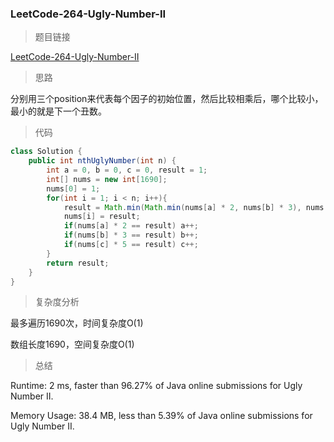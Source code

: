 ### LeetCode-264-Ugly-Number-II

> 题目链接

[LeetCode-264-Ugly-Number-II](https://leetcode.com/problems/ugly-number-ii/)

> 思路

分别用三个position来代表每个因子的初始位置，然后比较相乘后，哪个比较小，最小的就是下一个丑数。

> 代码

```java
class Solution {
    public int nthUglyNumber(int n) {
        int a = 0, b = 0, c = 0, result = 1;
        int[] nums = new int[1690];
        nums[0] = 1;
        for(int i = 1; i < n; i++){
            result = Math.min(Math.min(nums[a] * 2, nums[b] * 3), nums[c] * 5);
            nums[i] = result;
            if(nums[a] * 2 == result) a++;
            if(nums[b] * 3 == result) b++;
            if(nums[c] * 5 == result) c++;
        }
        return result;
    }
}
```

> 复杂度分析

最多遍历1690次，时间复杂度O(1)

数组长度1690，空间复杂度O(1)

> 总结

Runtime: 2 ms, faster than 96.27% of Java online submissions for Ugly Number II.

Memory Usage: 38.4 MB, less than 5.39% of Java online submissions for Ugly Number II.
